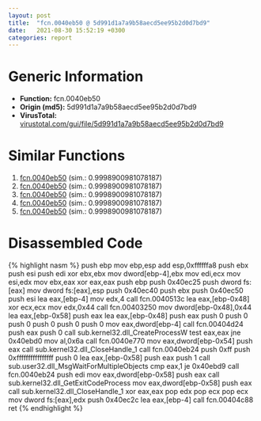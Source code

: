 ```yaml
---
layout: post
title:  "fcn.0040eb50 @ 5d991d1a7a9b58aecd5ee95b2d0d7bd9"
date:   2021-08-30 15:52:19 +0300
categories: report
---
```


# Generic Information
- **Function:** fcn.0040eb50
- **Origin (md5):** 5d991d1a7a9b58aecd5ee95b2d0d7bd9
- **VirusTotal:** [virustotal.com/gui/file/5d991d1a7a9b58aecd5ee95b2d0d7bd9][virustotal_ref]



# Similar Functions

1. [fcn.0040eb50][similar_1_ref] (sim.: 0.9998900981078187)
2. [fcn.0040eb50][similar_2_ref] (sim.: 0.9998900981078187)
3. [fcn.0040eb50][similar_3_ref] (sim.: 0.9998900981078187)
4. [fcn.0040eb50][similar_4_ref] (sim.: 0.9998900981078187)
5. [fcn.0040eb50][similar_5_ref] (sim.: 0.9998900981078187)


# Disassembled Code

{% highlight nasm %}
push ebp
mov ebp,esp
add esp,0xffffffa8
push ebx
push esi
push edi
xor ebx,ebx
mov dword[ebp-4],ebx
mov edi,ecx
mov esi,edx
mov ebx,eax
xor eax,eax
push ebp
push 0x40ec25
push dword fs:[eax]
mov dword fs:[eax],esp
push 0x40ec40
push ebx
push 0x40ec50
push esi
lea eax,[ebp-4]
mov edx,4
call fcn.0040513c
lea eax,[ebp-0x48]
xor ecx,ecx
mov edx,0x44
call fcn.00403250
mov dword[ebp-0x48],0x44
lea eax,[ebp-0x58]
push eax
lea eax,[ebp-0x48]
push eax
push 0
push 0
push 0
push 0
push 0
push 0
mov eax,dword[ebp-4]
call fcn.00404d24
push eax
push 0
call sub.kernel32.dll_CreateProcessW
test eax,eax
jne 0x40ebd0
mov al,0x6a
call fcn.0040e770
mov eax,dword[ebp-0x54]
push eax
call sub.kernel32.dll_CloseHandle_1
call fcn.0040eb24
push 0xff
push 0xffffffffffffffff
push 0
lea eax,[ebp-0x58]
push eax
push 1
call sub.user32.dll_MsgWaitForMultipleObjects
cmp eax,1
je 0x40ebd9
call fcn.0040eb24
push edi
mov eax,dword[ebp-0x58]
push eax
call sub.kernel32.dll_GetExitCodeProcess
mov eax,dword[ebp-0x58]
push eax
call sub.kernel32.dll_CloseHandle_1
xor eax,eax
pop edx
pop ecx
pop ecx
mov dword fs:[eax],edx
push 0x40ec2c
lea eax,[ebp-4]
call fcn.00404c88
ret 
{% endhighlight %}


[similar_1_ref]: /report/fcn.0040eb50@5a9e6257062d8fd09bc1612cd995b797
[similar_2_ref]: /report/fcn.0040eb50@0ad8edd40a874a1aec993fe82d20aeec
[similar_3_ref]: /report/fcn.0040eb50@a8c51c88e2272f2397cc463a3ffa4544
[similar_4_ref]: /report/fcn.0040eb50@c4f32fc9d3680d79e17e52694f7c500f
[similar_5_ref]: /report/fcn.0040eb50@6e87b7ccbd19229e0b0b6b0b21948a18
[virustotal_ref]: https://www.virustotal.com/gui/file/5d991d1a7a9b58aecd5ee95b2d0d7bd9